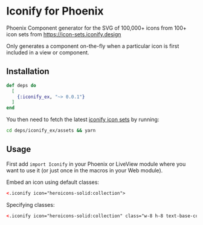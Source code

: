# Iconify for Phoenix

Phoenix Component generator for the SVG of 100,000+ icons from 100+ icon sets from https://icon-sets.iconify.design

Only generates a component on-the-fly when a particular icon is first included in a view or component. 

## Installation

```elixir
def deps do
  [
    {:iconify_ex, "~> 0.0.1"}
  ]
end
```

You then need to fetch the latest [iconify icon sets](https://github.com/iconify/icon-sets) by running:
```bash
cd deps/iconify_ex/assets && yarn
```

## Usage

First add `import Iconify` in your Phoenix or LiveView module where you want to use it (or just once in the macros in your Web module).

Embed an icon using default classes:
```html
<.iconify icon="heroicons-solid:collection">
```

Specifying classes:
```html
<.iconify icon="heroicons-solid:collection" class="w-8 h-8 text-base-content" /> 
```

